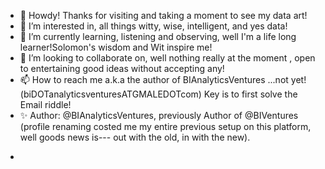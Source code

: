 - 👋 Howdy! Thanks for visiting and taking a moment to see my data art!
- 👀 I’m interested in, all things witty, wise, intelligent, and yes data!
- 🌱 I’m currently learning, listening and observing, well I'm a life long learner!Solomon's wisdom and Wit inspire me!
- 💞️ I’m looking to collaborate on,  well nothing really at the moment , open to entertaining good ideas without accepting any!
- 📫 How to reach me a.k.a the author of BIAnalyticsVentures ...not yet!  (biDOTanalyticsventuresATGMALEDOTcom) Key is to first solve the Email riddle!
- ✨ Author: @BIAnalyticsVentures, previously Author of @BIVentures (profile renaming costed me my entire previous setup on this platform, well goods news is--- out with the old, in with the new).
<!---
BIAnalyticsVentures/BIAnalyticsVentures is a ✨ special ✨ repository because its `README.md` (this file) appears on your GitHub profile.
You can click the Preview link to take a look at your changes.
--->
- 

